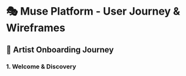 # 🎭 Muse Platform - User Journey & Wireframes

## 🌟 Artist Onboarding Journey

### 1. Welcome & Discovery 